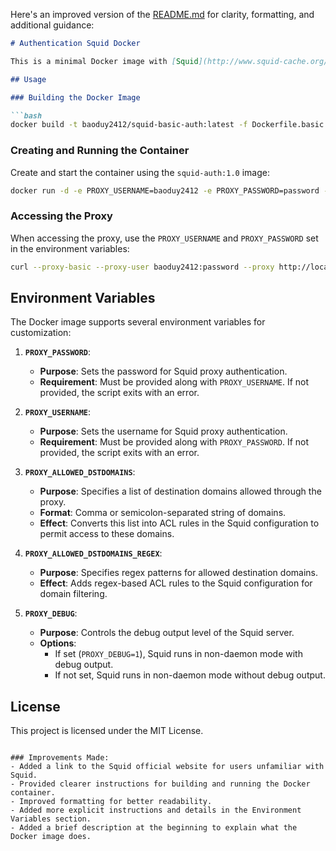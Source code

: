 Here's an improved version of the [README.md](file:///Volumes/VMs_2T/_SINGA/squid-proxy-auth/README.md#1%2C1-1%2C1) for clarity, formatting, and additional guidance:

```markdown
# Authentication Squid Docker

This is a minimal Docker image with [Squid](http://www.squid-cache.org/) configured to proxy only authenticated requests and, optionally, restrict access to specific domains.

## Usage

### Building the Docker Image

```bash
docker build -t baoduy2412/squid-basic-auth:latest -f Dockerfile.basic .
```

### Creating and Running the Container

Create and start the container using the `squid-auth:1.0` image:

```bash
docker run -d -e PROXY_USERNAME=baoduy2412 -e PROXY_PASSWORD=password -p 3128:3128 baoduy2412/squid-basic-auth:latest
```

### Accessing the Proxy

When accessing the proxy, use the `PROXY_USERNAME` and `PROXY_PASSWORD` set in the environment variables:

```bash
curl --proxy-basic --proxy-user baoduy2412:password --proxy http://localhost:3128 https://drunkcoding.net -v
```

## Environment Variables

The Docker image supports several environment variables for customization:

1. **`PROXY_PASSWORD`**:
   - **Purpose**: Sets the password for Squid proxy authentication.
   - **Requirement**: Must be provided along with `PROXY_USERNAME`. If not provided, the script exits with an error.

2. **`PROXY_USERNAME`**:
   - **Purpose**: Sets the username for Squid proxy authentication.
   - **Requirement**: Must be provided along with `PROXY_PASSWORD`. If not provided, the script exits with an error.

3. **`PROXY_ALLOWED_DSTDOMAINS`**:
   - **Purpose**: Specifies a list of destination domains allowed through the proxy.
   - **Format**: Comma or semicolon-separated string of domains.
   - **Effect**: Converts this list into ACL rules in the Squid configuration to permit access to these domains.

4. **`PROXY_ALLOWED_DSTDOMAINS_REGEX`**:
   - **Purpose**: Specifies regex patterns for allowed destination domains.
   - **Effect**: Adds regex-based ACL rules to the Squid configuration for domain filtering.

5. **`PROXY_DEBUG`**:
   - **Purpose**: Controls the debug output level of the Squid server.
   - **Options**:
     - If set (`PROXY_DEBUG=1`), Squid runs in non-daemon mode with debug output.
     - If not set, Squid runs in non-daemon mode without debug output.

## License

This project is licensed under the MIT License.
```

### Improvements Made:
- Added a link to the Squid official website for users unfamiliar with Squid.
- Provided clearer instructions for building and running the Docker container.
- Improved formatting for better readability.
- Added more explicit instructions and details in the Environment Variables section.
- Added a brief description at the beginning to explain what the Docker image does.